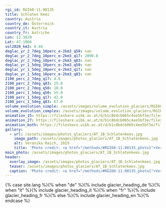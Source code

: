 ```yaml
---
rgi_id: RGI60-11.00135
title: Schlaten Kees
country: Austria
country_de: Österreich
country_it: Austria
country_fr: Autriche
Lon: 12.3829
Lat: 47.1066
vol2020_km3: 0.44
deglac_yr_2_7deg_10perc_e-2km3_q50: nan
deglac_yr_2_7deg_10perc_e-2km3_q17: 2090.0
deglac_yr_2_7deg_10perc_e-2km3_q83: nan
deglac_yr_1_5deg_10perc_e-2km3_q50: nan
deglac_yr_1_5deg_10perc_e-2km3_q17: nan
deglac_yr_1_5deg_10perc_e-2km3_q83: nan
2100_perc_2_7deg_q17: 4.0
2100_perc_2_7deg_q83: 25.0
2100_perc_2_7deg_q50: 10.0
2100_perc_1_5deg_q50: 55.0
2100_perc_1_5deg_q17: 42.0
2100_perc_1_5deg_q83: 67.0
volume_evolution_simple: /assets/images/volume_evolution_glaciers/RGI60-11.00135_simple_en.png
volume_evolution_complex: /assets/images/volume_evolution_glaciers/RGI60-11.00135_complex_en.png
animation_15: https://fileshare.uibk.ac.at/d/b1c8bdcb065c4ee5bf3e/files/?p=%2FRGI60-11.00135_%2B1.5%C2%B0C.mp4&dl=1
animation_27: https://fileshare.uibk.ac.at/d/b1c8bdcb065c4ee5bf3e/files/?p=%2FRGI60-11.00135_%2B2.7%C2%B0C.mp4&dl=1
animation_both: https://fileshare.uibk.ac.at/d/b1c8bdcb065c4ee5bf3e/files/?p=%2FRGI60-11.00135_both.mp4&dl=1
gallery:
  - url: /assets/images/photos_glaciers/AT_1B_Schlatenkees.jpg
    image_path: /assets/images/photos_glaciers/AT_1B_Schlatenkees.jpg
    alt: Veronika Raich, 2019
    title: 'Photo credit: <a href="/methods/#RGI60-11.00135_photo1">Veronika Raich, 2019</a>'
main_photo: /assets/images/photos_glaciers/AT_1B_Schlatenkees.jpg
header:
  overlay_image: /assets/images/photos_glaciers/AT_1B_Schlatenkees.jpg
  teaser: /assets/images/photos_glaciers/AT_1B_Schlatenkees.jpg
  caption: 'Photo credit: <a href="/methods/#RGI60-11.00135_photo1">Veronika Raich, 2019</a>'
---
```

{% case site.lang %}{% when "de" %}{% include glacier_heading_de %}{% when "it" %}{% include glacier_heading_it %}{% when "fr" %}{% include glacier_heading_fr %}{% else %}{% include glacier_heading_en %}{% endcase %}
